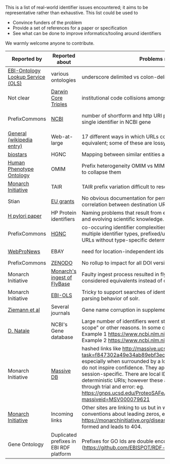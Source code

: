This is a list of real-world identifier issues encountered; it aims to be representative rather than exhaustive. 
This list could be used to 
* Convince funders of the problem
* Provide a set of references for a paper or specification
* See what can be done to improve informatics/tooling around identifiers
 
We warmly welcome anyone to contribute.

Reported by | Reported about | Problems referenced | Problem category
------|-----|----|----
[EBI-Ontology Lookup Service (OLS)](https://github.com/EBISPOT/OLS/issues/50#issuecomment-188312663)| various ontologies | underscore delimited vs colon-delimited forms, case sensitivity | search, delimiters
Not clear | [Darwin Core Triples](https://docs.google.com/spreadsheets/d/1IoyLuuJvmGhma-cGlmjIQKs65qq-YEXWiZNc1lZen_c/edit#gid=0) | institutional code collisions amongst darwin core triples | collisions, institution identifiers
PrefixCommons | [NCBI](https://docs.google.com/spreadsheets/d/1OCJuB5obyKsOY-_Fc9-QTj2m1KTiGfEien5NxQyGFAQ/edit#gid=19403651) | number of shortform and http URI permutations found in the wild for a single identifier in NCBI gene | data integration, text mining
[General (wikipedia entry)](https://en.wikipedia.org/wiki/URL_normalization) | Web-at-large | 17 different ways in which URLs could be determined to be equivalent; some of these are lossy | data integration
[biostars](https://www.biostars.org/p/164441/)| HGNC | Mapping between similar entities across databases | mapping
[Human Phenotype Ontology](https://github.com/monarch-initiative/hpo-annotation-data/issues/101) |OMIM|Prefix heterogeneity OMIM vs MIM. Have to build special processors to collapse them | prefix variation, data integration
[Monarch Initiative](https://github.com/monarch-initiative/dipper/issues/158) | TAIR| TAIR prefix variation difficult to resolve | type-specificity
Stian |[EU grants](https://twitter.com/soilandreyes/status/715179029947686914) |No obvious documentation for permalinks in EU grants, nor any correlation between destination URL and project ID | documentation
[H pylori paper](http://journals.iucr.org/f/issues/2016/04/00/hv9323/index.html)|HP Protein identifiers | Naming problems that result from embedded meaning in identifiers and evolving scientific knowledge. | Embedded meaning
PrefixCommons | [HGNC](https://github.com/prefixcommons/operations/issues/19) | co-occuring identifier complexities in HGNC (multiple entity types, multiple identifier types, prefixed/unprefixed versions, type-specific URLs without type-specific determinism in local IDs)|type-specificity
[WebProNews](http://www.webpronews.com/ebay-improves-search-product-identifiers-2016-04/)|EBAY|need for location-independent ids|data integration
PrefixCommons|[ZENODO](https://zenodo.org/record/31765#.VyJbvaODGko) | No rollup to impact for all DOI versions | DOI versions
Monarch Initiative | [Monarch's ingest of FlyBase](https://github.com/monarch-initiative/dipper/pull/312) | Faulty ingest process resulted in fly and human genes being considered equivalents instead of orthologs. | Data integration
Monarch Initiative | [EBI-OLS](https://github.com/EBISPOT/OLS/issues/93) | Tricky to support searches of identifiers because of standard query-parsing behavior of solr.| Data applications
[Ziemann et al](http://genomebiology.biomedcentral.com/articles/10.1186/s13059-016-1044-7) | Several journals | Gene name corruption in supplementary data affects 20% of papers | Data quality
[D. Natale](http://orcid.org/0000-0001-5809-9523) | NCBI's Gene database | Large number of identifiers went stale for strains declared "out of scope" or other reasons. In some cases no alternative is offered. Example 1 https://www.ncbi.nlm.nih.gov/gene/?term=5203950. Example 2 https://www.ncbi.nlm.nih.gov/gene/?term=1165308 | data stability
Monarch Initiative | [Massive DB](http://massive.ucsd.edu) | hashed links like http://massive.ucsd.edu/ProteoSAFe/result.jsp?task=f847302a49e34ab89ebf3ecc2250be96&view=advanced_view, especially when surrounded by a lot of implementation-specific cruft, do not inspire confidence. They appear even as though they may be session-specific. There are local IDs that are supported in more deterministic URIs; however these are virtually unfindable except through trial and error: eg. https://gnps.ucsd.edu/ProteoSAFe/dataset_id_redirect.jsp?massiveid=MSV000079621 | persistence, documentation
[Monarch Initiative](http://monarchinitiative.org) | Incoming links | Other sites are linking to us but in ways that have different conventions about leading zeros, eg.  https://monarchinitiative.org/disease/DOID:0050202 isn't correctly formed and leads to 404.  | persistence, integration
Gene Ontology | Duplicated prefixes in EBI RDF platform | Prefixes for GO Ids are double encoded and 404 (https://github.com/EBISPOT/RDF-platform/issues/3) | persistence, integration
